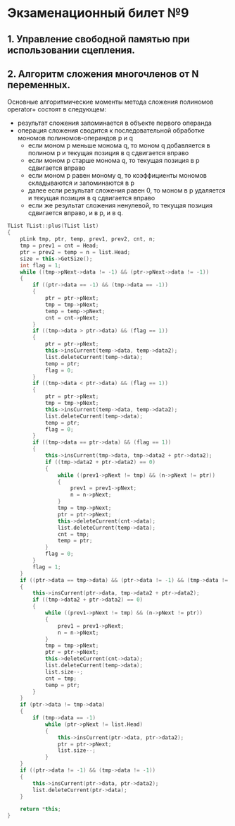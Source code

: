 # Экзаменационный билет №9

## 1. Управление свободной памятью при использовании сцепления.

## 2. Алгоритм сложения многочленов от N переменных.

Основные алгоритмические моменты метода сложения полиномов operator+ состоят в следующем:

- результат сложения запоминается в объекте первого операнда
- операция сложения сводится к последовательной обработке мономов полиномов-операндов p и q
  - если моном p меньше монома q, то моном q добавляется в полином p и текущая позиция в q сдвигается вправо
  - если моном p старше монома q, то текущая позиция в p сдвигается вправо
  - если моном p равен моному q, то коэффициенты мономов складываются и запоминаются в p
  - далее если результат сложения равен 0, то моном в p удаляется и текущая позиция в q сдвигается вправо
  - если же результат сложения ненулевой, то текущая позиция сдвигается вправо, и в p, и в q.

```C++
TList TList::plus(TList list)
{
    pLink tmp, ptr, temp, prev1, prev2, cnt, n;
    tmp = prev1 = cnt = Head;
    ptr = prev2 = temp = n = list.Head;
    size = this->GetSize();
    int flag = 1;
    while ((tmp->pNext->data != -1) && (ptr->pNext->data != -1))
    {
        if ((ptr->data == -1) && (tmp->data == -1))
        {
            ptr = ptr->pNext;
            tmp = tmp->pNext;
            temp = temp->pNext;
            cnt = cnt->pNext;
        }
        if ((tmp->data > ptr->data) && (flag == 1))
        {
            ptr = ptr->pNext;
            this->insCurrent(temp->data, temp->data2);
            list.deleteCurrent(temp->data);
            temp = ptr;
            flag = 0;
        }
        if ((tmp->data < ptr->data) && (flag == 1))
        {
            ptr = ptr->pNext;
            tmp = tmp->pNext;
            this->insCurrent(temp->data, temp->data2);
            list.deleteCurrent(temp->data);
            temp = ptr;
            flag = 0;
        }
        if ((tmp->data == ptr->data) && (flag == 1))
        {
            this->insCurrent(tmp->data, tmp->data2 + ptr->data2);
            if ((tmp->data2 + ptr->data2) == 0)
            {
                while ((prev1->pNext != tmp) && (n->pNext != ptr))
                {
                    prev1 = prev1->pNext;
                    n = n->pNext;
                }
                tmp = tmp->pNext;
                ptr = ptr->pNext;
                this->deleteCurrent(cnt->data);
                list.deleteCurrent(temp->data);
                cnt = tmp;
                temp = ptr;
            }
            flag = 0;
        }
        flag = 1;
    }
    if ((ptr->data == tmp->data) && (ptr->data != -1) && (tmp->data != -1))
    {
        this->insCurrent(ptr->data, tmp->data2 + ptr->data2);
        if ((tmp->data2 + ptr->data2) == 0)
        {
            while ((prev1->pNext != tmp) && (n->pNext != ptr))
            {
                prev1 = prev1->pNext;
                n = n->pNext;
            }
            tmp = tmp->pNext;
            ptr = ptr->pNext;
            this->deleteCurrent(cnt->data);
            list.deleteCurrent(temp->data);
            list.size--;
            cnt = tmp;
            temp = ptr;
        }
    }
    if (ptr->data != tmp->data)
    {
        if (tmp->data == -1)
            while (ptr->pNext != list.Head)
            {
                this->insCurrent(ptr->data, ptr->data2);
                ptr = ptr->pNext;
                list.size--;
            }
    }
    if ((ptr->data != -1) && (tmp->data != -1))
    {
        this->insCurrent(ptr->data, ptr->data2);
        list.deleteCurrent(ptr->data);
    }

    return *this;
}
```
